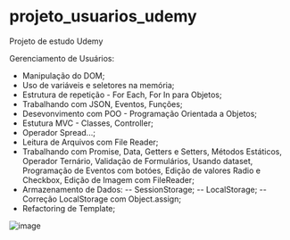 # projeto_usuarios_udemy

Projeto de estudo Udemy

Gerenciamento de Usuários:

- Manipulação do DOM;
- Uso de variáveis e seletores na memória;
- Estrutura de repetição - For Each, For In para Objetos;
- Trabalhando com JSON, Eventos, Funções;
- Desevonvimento com POO - Programação Orientada a Objetos;
- Estutura MVC - Classes, Controller;
- Operador Spread...;
- Leitura de Arquivos com File Reader;
- Trabalhando com Promise, Data, Getters e Setters, Métodos Estáticos, Operador Ternário, Validação de Formulários, Usando dataset, Programação de Eventos com botóes,
Edição de valores Radio e Checkbox, Edição de Imagem com FileReader;
- Armazenamento de Dados:
 -- SessionStorage;
 -- LocalStorage;
 -- Correção LocalStorage com Object.assign;
- Refactoring de Template;



![image](https://user-images.githubusercontent.com/11823640/167505934-f96a77b5-0d35-49fe-8ad9-da4baa847de4.png)

